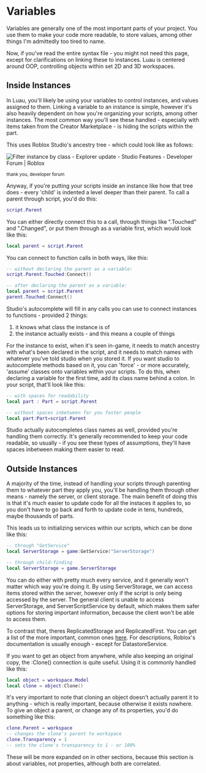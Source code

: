 # Variables
Variables are generally one of the most important parts of your project. You use them to make your code more readable, to store values, among other things I'm admittedly too tired to name.

Now, if you've read the entire syntax file - you might not need this page, except for clarifications on linking these to instances. Luau is centered around OOP, controlling objects within set 2D and 3D workspaces.

## Inside Instances
In Luau, you'll likely be using your variables to control instances, and values assigned to them. Linking a variable to an instance is simple, however it's also heavily dependent on how you're organizing your scripts, among other instances. The most common way you'll see these handled - especially with items taken from the Creator Marketplace - is hiding the scripts within the part.

This uses Roblox Studio's ancestry tree - which could look like as follows:

<img src="https://devforum-uploads.s3.dualstack.us-east-2.amazonaws.com/uploads/optimized/4X/3/0/5/305521a57324178e4ce89d567a43824ebbb6662d_2_372x500.png" alt="Filter instance by class - Explorer update - Studio Features - Developer  Forum | Roblox"/>

<sup> thank you, developer forum </sup>

Anyway, if you're putting your scripts inside an instance like how that tree does - every 'child' is indented a level deeper than their parent. To call a parent through script, you'd do this:
```lua
script.Parent
```
You can either directly connect this to a call, through things like ".Touched" and ".Changed", or put them through as a variable first, which would look like this:
```lua
local parent = script.Parent
```
You can connect to function calls in both ways, like this:
```lua
-- without declaring the parent as a variable:
script.Parent.Touched:Connect()

-- after declaring the parent as a variable:
local parent = script.Parent
parent.Touched:Connect()
```
Studio's autocomplete will fill in any calls you can use to connect instances to functions - provided 2 things:
1. it knows what class the instance is of
2. the instance actually exists - and this means a couple of things

For the instance to exist, when it's seen in-game, it needs to match ancestry with what's been declared in the script, and it needs to match names with whatever you've told studio when you stored it.
If you want studio to autocomplete methods based on it, you can 'force' - or more accurately, 'assume' classes onto variables within your scripts. To do this, when declaring a variable for the first time, add its class name behind a colon. In your script, that'll look like this:
```lua
-- with spaces for readability
local part : Part = script.Parent

-- without spaces inbetween for you faster people
local part:Part=script.Parent
```
Studio actually autocompletes class names as well, provided you're handling them correctly. It's generally recommended to keep your code readable, so usually - if you see these types of assumptions, they'll have spaces inbetween making them easier to read.

## Outside Instances
A majority of the time, instead of handling your scripts through parenting them to whatever part they apply you, you'll be handling them through other means - namely the server, or client storage. The main benefit of doing this is that it's much easier to update code for all the instaces it applies to, so you don't have to go back and forth to update code in tens, hundreds, maybe thousands of parts.

This leads us to initializing services within our scripts, which can be done like this:
```lua
-- through "GetService"
local ServerStorage = game:GetService("ServerStorage")

-- through child-finding
local ServerStorage = game.ServerStorage
```
You can do either with pretty much every service, and it generally won't matter which way you're doing it. By using ServerStorage, we can access items stored within the server, however only if the script is only being accessed by the server. The general client is unable to access ServerStorage, and ServerScriptService by default, which makes them safer options for storing important information, because the client won't be able to access them.

To contrast that, theres ReplicatedStorage and ReplicatedFirst. You can get a list of the more important, common ones [here](https://devforum.roblox.com/t/important-services-to-know/1345575). For descriptions, Roblox's documentation is usually enough - except for DatastoreService.

If you want to get an object from anywhere, while also keeping an original copy, the :Clone() connection is quite useful. Using it is commonly handled like this:
```lua
local object = workspace.Model
local clone = object:Clone()
```
It's very important to note that cloning an object doesn't actually parent it to anything - which is really important, because otherwise it exists nowhere. To give an object a parent, or change any of its properties, you'd do something like this:
```lua
clone.Parent = workspace
-- changes the clone's parent to workspace
clone.Transparency = 1
-- sets the clone's transparency to 1 - or 100%
```
These will be more expanded on in other sections, because this section is about variables, not properties, although both are correlated.
